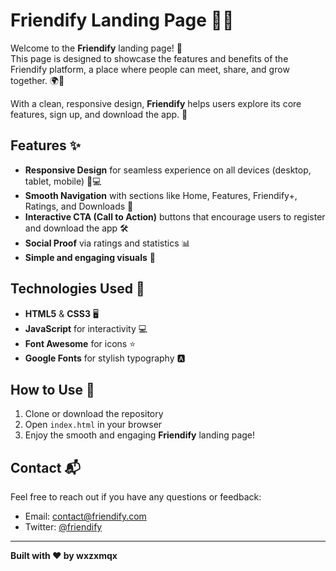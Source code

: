 # Friendify Landing Page 🌱💬

Welcome to the **Friendify** landing page! 🚀  
This page is designed to showcase the features and benefits of the Friendify platform, a place where people can meet, share, and grow together. 🌍👥

With a clean, responsive design, **Friendify** helps users explore its core features, sign up, and download the app. 📱

## Features ✨

- **Responsive Design** for seamless experience on all devices (desktop, tablet, mobile) 📱💻
- **Smooth Navigation** with sections like Home, Features, Friendify+, Ratings, and Downloads 📑
- **Interactive CTA (Call to Action)** buttons that encourage users to register and download the app 🛠️
- **Social Proof** via ratings and statistics 📊
- **Simple and engaging visuals** 🎨

## Technologies Used 🔧

- **HTML5** & **CSS3** 🖥️
- **JavaScript** for interactivity 💻
- **Font Awesome** for icons ⭐
- **Google Fonts** for stylish typography 🅰️

## How to Use 🚀

1. Clone or download the repository
2. Open `index.html` in your browser
3. Enjoy the smooth and engaging **Friendify** landing page!

## Contact 📬

Feel free to reach out if you have any questions or feedback:
- Email: contact@friendify.com
- Twitter: [@friendify](https://t.me/wxsmrzx)

---

**Built with ❤️ by wxzxmqx**
